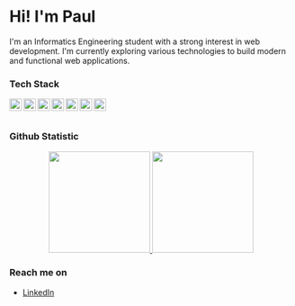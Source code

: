 # Hi! I'm Paul
 
I'm an Informatics Engineering student with a strong interest in web development. I'm currently exploring various technologies to build modern and functional web applications.
 

### Tech Stack
  <a href="https://developer.mozilla.org/en-US/docs/Web/JavaScript"><img align="left" alt="JavaScript" title="JavaScript" width="22px" src="https://cdn.jsdelivr.net/gh/devicons/devicon/icons/javascript/javascript-original.svg" /></a>
  <a href="https://nodejs.org/"><img align="left" alt="Node.js" title="Node.js" width="22px" src="https://cdn.jsdelivr.net/gh/devicons/devicon/icons/nodejs/nodejs-original-wordmark.svg" /></a>
  <a href="https://www.python.org/"><img align="left" alt="Python" title="Python" width="22px" src="https://cdn.jsdelivr.net/gh/devicons/devicon/icons/python/python-original.svg" /></a>
  <a href="https://vuejs.org/"><img align="left" alt="Vue.js" title="Vue.js" width="22px" src="https://cdn.jsdelivr.net/gh/devicons/devicon/icons/vuejs/vuejs-original.svg" /></a>
  <a href="https://www.docker.com/"><img align="left" alt="Docker" title="Docker" width="22px" src="https://cdn.jsdelivr.net/gh/devicons/devicon/icons/docker/docker-plain-wordmark.svg" /></a>
  <a href="https://www.postgresql.org/"><img align="left" alt="PostgreSQL" title="PostgreSQL" width="22px" src="https://cdn.jsdelivr.net/gh/devicons/devicon/icons/postgresql/postgresql-original.svg" /></a>
  <a href="#"><img align="left" alt="SQL" title="SQL" width="22px" src="https://cdn.jsdelivr.net/gh/devicons/devicon/icons/azuresqldatabase/azuresqldatabase-original.svg" /></a>
  <br>
  <br>
 
### Github Statistic
<p align="center">
<a href="https://github.com/MroGG1">
  <img height="180em" src="https://github-readme-stats-eight-theta.vercel.app/api?username=MroGG1&show_icons=true&theme=algolia&include_all_commits=true&count_private=true"/>
  <img height="180em" src="https://github-readme-stats-eight-theta.vercel.app/api/top-langs/?username=MroGG1&layout=compact&langs_count=8&theme=algolia"/>
</a>
</p>


### Reach me on
- <a href="https://www.linkedin.com/in/paulussebastian/">LinkedIn</a>
